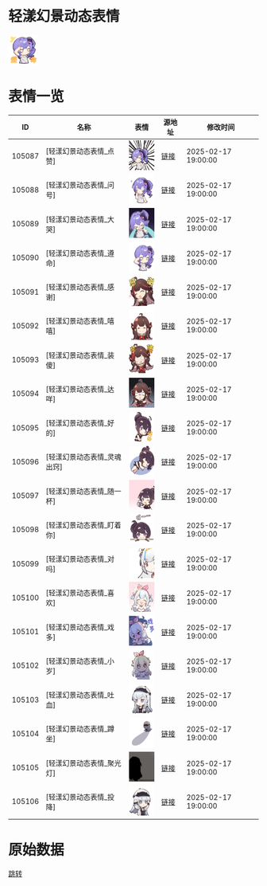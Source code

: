 # 轻漾幻景动态表情

<img src="./cover.png" height="60" alt="cover" />

# 表情一览

|ID|名称|表情|源地址|修改时间|
|----|----|----|----|----|
|105087|[轻漾幻景动态表情_点赞]|<img src="./pic/105087_%5B轻漾幻景动态表情_点赞%5D.gif" height="60" alt="点赞"/>|[链接](https://i0.hdslb.com/bfs/garb/8160d36d153aec79fd72777772a91e205f7746cb.gif)|2025-02-17 19:00:00|
|105088|[轻漾幻景动态表情_问号]|<img src="./pic/105088_%5B轻漾幻景动态表情_问号%5D.gif" height="60" alt="问号"/>|[链接](https://i0.hdslb.com/bfs/garb/8589cfbd7e64b50b44bf7185ef3c2460ab62311f.gif)|2025-02-17 19:00:00|
|105089|[轻漾幻景动态表情_大哭]|<img src="./pic/105089_%5B轻漾幻景动态表情_大哭%5D.gif" height="60" alt="大哭"/>|[链接](https://i0.hdslb.com/bfs/garb/15b3169f3bd4044f7a377d64dedbeef700f04241.gif)|2025-02-17 19:00:00|
|105090|[轻漾幻景动态表情_遵命]|<img src="./pic/105090_%5B轻漾幻景动态表情_遵命%5D.gif" height="60" alt="遵命"/>|[链接](https://i0.hdslb.com/bfs/garb/298b5ca9fc34bf4e0a4a292e86dae9b79788a8de.gif)|2025-02-17 19:00:00|
|105091|[轻漾幻景动态表情_感谢]|<img src="./pic/105091_%5B轻漾幻景动态表情_感谢%5D.gif" height="60" alt="感谢"/>|[链接](https://i0.hdslb.com/bfs/garb/4ddbb4dfbd58b2719e44edc34ba514873ce4cf03.gif)|2025-02-17 19:00:00|
|105092|[轻漾幻景动态表情_嘻嘻]|<img src="./pic/105092_%5B轻漾幻景动态表情_嘻嘻%5D.gif" height="60" alt="嘻嘻"/>|[链接](https://i0.hdslb.com/bfs/garb/00ec7892033bca0f8231760787abe21173b8d46a.gif)|2025-02-17 19:00:00|
|105093|[轻漾幻景动态表情_装傻]|<img src="./pic/105093_%5B轻漾幻景动态表情_装傻%5D.gif" height="60" alt="装傻"/>|[链接](https://i0.hdslb.com/bfs/garb/9fa2354f491bba0718aa5cef5c153c7629e376f3.gif)|2025-02-17 19:00:00|
|105094|[轻漾幻景动态表情_达咩]|<img src="./pic/105094_%5B轻漾幻景动态表情_达咩%5D.gif" height="60" alt="达咩"/>|[链接](https://i0.hdslb.com/bfs/garb/6092e3fd5ef59ab73666535ec7cb78e8154b2edf.gif)|2025-02-17 19:00:00|
|105095|[轻漾幻景动态表情_好的]|<img src="./pic/105095_%5B轻漾幻景动态表情_好的%5D.gif" height="60" alt="好的"/>|[链接](https://i0.hdslb.com/bfs/garb/7ff5aab7545c70db9221e1930322c1d960710e5f.gif)|2025-02-17 19:00:00|
|105096|[轻漾幻景动态表情_灵魂出窍]|<img src="./pic/105096_%5B轻漾幻景动态表情_灵魂出窍%5D.gif" height="60" alt="灵魂出窍"/>|[链接](https://i0.hdslb.com/bfs/garb/72e50dfebf16f4c678b695a2b8013c1031ff49a6.gif)|2025-02-17 19:00:00|
|105097|[轻漾幻景动态表情_随一杯]|<img src="./pic/105097_%5B轻漾幻景动态表情_随一杯%5D.gif" height="60" alt="随一杯"/>|[链接](https://i0.hdslb.com/bfs/garb/69209405de6f60a9124cc8fcf580e409a305279a.gif)|2025-02-17 19:00:00|
|105098|[轻漾幻景动态表情_盯着你]|<img src="./pic/105098_%5B轻漾幻景动态表情_盯着你%5D.gif" height="60" alt="盯着你"/>|[链接](https://i0.hdslb.com/bfs/garb/65840001c3c723b2b9aa74bb8b7ab8ecc29ad19a.gif)|2025-02-17 19:00:00|
|105099|[轻漾幻景动态表情_对吗]|<img src="./pic/105099_%5B轻漾幻景动态表情_对吗%5D.gif" height="60" alt="对吗"/>|[链接](https://i0.hdslb.com/bfs/garb/de820fa71d1fa8daad19b15a7cd3f18a468edeab.gif)|2025-02-17 19:00:00|
|105100|[轻漾幻景动态表情_喜欢]|<img src="./pic/105100_%5B轻漾幻景动态表情_喜欢%5D.gif" height="60" alt="喜欢"/>|[链接](https://i0.hdslb.com/bfs/garb/baf92e63a13f8f64abb476ad04c4a61782275d93.gif)|2025-02-17 19:00:00|
|105101|[轻漾幻景动态表情_戏多]|<img src="./pic/105101_%5B轻漾幻景动态表情_戏多%5D.gif" height="60" alt="戏多"/>|[链接](https://i0.hdslb.com/bfs/garb/334c52777ca28b0bede29f1cece4d3fd5462ce11.gif)|2025-02-17 19:00:00|
|105102|[轻漾幻景动态表情_小岁]|<img src="./pic/105102_%5B轻漾幻景动态表情_小岁%5D.gif" height="60" alt="小岁"/>|[链接](https://i0.hdslb.com/bfs/garb/8f7e63576178a86213dd23b6286cda4f321d2363.gif)|2025-02-17 19:00:00|
|105103|[轻漾幻景动态表情_吐血]|<img src="./pic/105103_%5B轻漾幻景动态表情_吐血%5D.gif" height="60" alt="吐血"/>|[链接](https://i0.hdslb.com/bfs/garb/979dcc83c6741b04a1cff8988a48adc0ff673f9e.gif)|2025-02-17 19:00:00|
|105104|[轻漾幻景动态表情_蹲坐]|<img src="./pic/105104_%5B轻漾幻景动态表情_蹲坐%5D.gif" height="60" alt="蹲坐"/>|[链接](https://i0.hdslb.com/bfs/garb/f59ce3fe00de4a3376418efafaef4a6d7b27c0eb.gif)|2025-02-17 19:00:00|
|105105|[轻漾幻景动态表情_聚光灯]|<img src="./pic/105105_%5B轻漾幻景动态表情_聚光灯%5D.gif" height="60" alt="聚光灯"/>|[链接](https://i0.hdslb.com/bfs/garb/cd96bd4e417db89d8fd54995cc4241396155992c.gif)|2025-02-17 19:00:00|
|105106|[轻漾幻景动态表情_投降]|<img src="./pic/105106_%5B轻漾幻景动态表情_投降%5D.gif" height="60" alt="投降"/>|[链接](https://i0.hdslb.com/bfs/garb/1b636fe37be66bf43299c24bdb1a44f19b6110d1.gif)|2025-02-17 19:00:00|

# 原始数据

[跳转](./raw.json)

